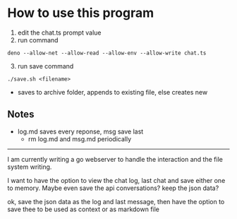 # How to use this program
1. edit the chat.ts prompt value
2. run command
```
deno --allow-net --allow-read --allow-env --allow-write chat.ts
```
3. run save command
```
./save.sh <filename>
```
- saves to archive folder, appends to existing file, else creates new

## Notes
- log.md saves every reponse, msg save last
    - rm log.md and msg.md periodically

---

I am currently writing a go webserver to handle the interaction and the file system writing.

I want to have the option to view the chat log, last chat and save either one to memory.
Maybe even save the api conversations? keep the json data? 

ok, save the json data as the log and last message, then have the option to save thee
to be used as context or as markdown file

